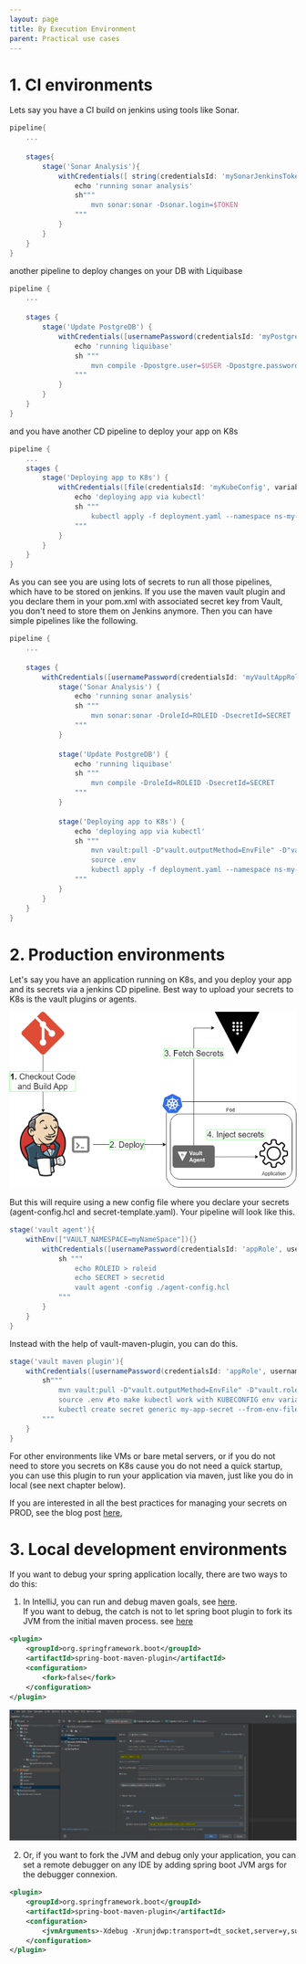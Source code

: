 ```yaml
---
layout: page
title: By Execution Environment
parent: Practical use cases
---
```


# 1. CI environments
Lets say you have a CI build on jenkins using tools like Sonar. 
```groovy
pipeline{
    ...
    
    stages{
        stage('Sonar Analysis'){
            withCredentials([ string(credentialsId: 'mySonarJenkinsToken', variable: 'TOKEN')]){
                echo 'running sonar analysis'
                sh"""
                    mvn sonar:sonar -Dsonar.login=$TOKEN
                """
            }
        }
    }
}
```

another pipeline to deploy changes on your DB with Liquibase
```groovy
pipeline {
    ...

    stages {
        stage('Update PostgreDB') {
            withCredentials([usernamePassword(credentialsId: 'myPostgreCredentials', usernameVariable: 'USER', passwordVariable: 'PASSWORD')]) {
                echo 'running liquibase'
                sh """
                    mvn compile -Dpostgre.user=$USER -Dpostgre.password=$PASSWORD
                """
            }
        }
    }
}
```

and you have another CD pipeline to deploy your app on K8s
```groovy
pipeline {
    ...
    stages {
        stage('Deploying app to K8s') {
            withCredentials([file(credentialsId: 'myKubeConfig', variable: 'KUBECONFIG')]) {
                echo 'deploying app via kubectl'
                sh """
                    kubectl apply -f deployment.yaml --namespace ns-my-namespace
                """
            }
        }
    }
}
```

As you can see you are using lots of secrets to run all those pipelines, which have to be stored on jenkins.
If you use the maven vault plugin and you declare them in your pom.xml with associated secret key from Vault, you don't need to store them on Jenkins anymore. 
Then you can have simple pipelines like the following.

```groovy
pipeline {
    ...

    stages {
        withCredentials([usernamePassword(credentialsId: 'myVaultAppRole', usernameVariable: 'ROLEID', passwordVariable: 'SECRET')]) {
            stage('Sonar Analysis') {
                echo 'running sonar analysis'
                sh """
                    mvn sonar:sonar -DroleId=ROLEID -DsecretId=SECRET
                """
            }

            stage('Update PostgreDB') {
                echo 'running liquibase'
                sh """
                    mvn compile -DroleId=ROLEID -DsecretId=SECRET
                """
            }

            stage('Deploying app to K8s') {
                echo 'deploying app via kubectl'
                sh """
                    mvn vault:pull -D"vault.outputMethod=EnvFile" -D"vault.roleId=$ROLEID" -D"vault.secretId=$SECRET"
                    source .env
                    kubectl apply -f deployment.yaml --namespace ns-my-namespace
                """
            }
        }
    }
}
```

# 2. Production environments
Let's say you have an application running on K8s, and you deploy your app and its secrets via a jenkins CD pipeline.
Best way to upload your secrets to K8s is the vault plugins or agents. 
<p><img src="../assets/images/hashicorp_jenkins_kubernetes.png"/></p>

But this will require using a new config file where you declare your secrets (agent-config.hcl and secret-template.yaml).
Your pipeline will look like this.
```groovy
stage('vault agent'){
    withEnv(["VAULT_NAMESPACE=myNameSpace"]){}
        withCredentials([usernamePassword(credentialsId: 'appRole', usernameVariable: 'ROLEID', passwordVariable: 'SECRET')]) {
            sh """
                echo ROLEID > roleid
                echo SECRET > secretid
                vault agent -config ./agent-config.hcl
            """
        }
    }
}
```

Instead with the help of vault-maven-plugin, you can do this.
```groovy
stage('vault maven plugin'){
    withCredentials([usernamePassword(credentialsId: 'appRole', usernameVariable: 'ROLEID', passwordVariable: 'SECRET')]){
        sh"""
            mvn vault:pull -D"vault.outputMethod=EnvFile" -D"vault.roleId=$ROLEID" -D"vault.secretId=$SECRET"
            source .env #to make kubectl work with KUBECONFIG env variable
            kubectl create secret generic my-app-secret --from-env-file=./.env
        """
    }
}
```

For other environments like VMs or bare metal servers, or if you do not need to store you secrets on K8s cause you do not need a quick startup,
you can use this plugin to run your application via maven, just like you do in local (see next chapter below).

If you are interested in all the best practices for managing your secrets on PROD, see the blog post [here](https://homeofthewizard.github.io/secrets-in-java),

# 3. Local development environments

If you want to debug your spring application locally, there are two ways to do this:
1.  In IntelliJ, you can run and debug maven goals, see [here](https://www.jetbrains.com/help/idea/run-debug-configuration-maven.html).  
    If you want to debug, the catch is not to let spring boot plugin to fork its JVM from the initial maven process. see [here](https://youtrack.jetbrains.com/issue/IDEA-175246)

```xml
<plugin>
    <groupId>org.springframework.boot</groupId>
    <artifactId>spring-boot-maven-plugin</artifactId>
    <configuration>
        <fork>false</fork>
    </configuration>
</plugin>
```

<p><img src="../assets/images/intellij_debug.PNG"/></p>

2. Or, if you want to fork the JVM and debug only your application, you can set a remote debugger on any IDE by adding spring boot JVM args for the debugger connexion.

```xml
<plugin>
    <groupId>org.springframework.boot</groupId>
    <artifactId>spring-boot-maven-plugin</artifactId>
    <configuration>
        <jvmArguments>-Xdebug -Xrunjdwp:transport=dt_socket,server=y,suspend=y,address=8282</jvmArguments>
    </configuration>
</plugin>
```
